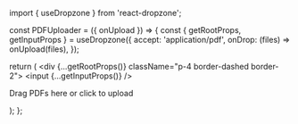 import { useDropzone } from 'react-dropzone';

const PDFUploader = ({ onUpload }) => {
  const { getRootProps, getInputProps } = useDropzone({
    accept: 'application/pdf',
    onDrop: (files) => onUpload(files),
  });

  return (
    <div {...getRootProps()} className="p-4 border-dashed border-2">
      <input {...getInputProps()} />
      <p>Drag PDFs here or click to upload</p>
    </div>
  );
};


